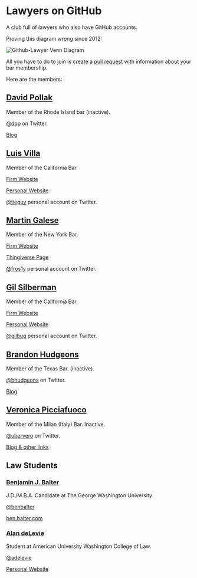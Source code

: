# Lawyers on GitHub

A club full of lawyers who also have GitHub accounts. 

Proving this diagram wrong since 2012:

![Github-Lawyer Venn Diagram](http://philarcher.org/diary/2012/policygit/venn1.png)

All you have to do to join is create a [pull request](https://github.com/dpp/lawyersongithub) with
information about your bar membership.

Here are the members:

## [David Pollak](https://github.com/dpp)

Member of the Rhode Island bar (inactive).

[@dpp](https://twitter.com/dpp) on Twitter.

[Blog](http://blog.goodstuff.im)

## [Luis Villa](https://github.com/tieguy)

Member of the California Bar.

[Firm Website](http://gtlaw.com/People/VillaLuis)

[Personal Website](http://tieguy.org)

[@tieguy](http://twitter.com/tieguy) personal account on Twitter.

## [Martin Galese](https://github.com/fros1y)

Member of the New York Bar.

[Firm Website](http://www.kirkland.com/sitecontent.cfm?contentID=220&itemID=9624)

[Thingiverse Page](http://www.thingiverse.com/fros1y)

[@fros1y](http://twitter.com/fros1y) personal account on Twitter.

## [Gil Silberman](https://github.com/gilbug)

Member of the California Bar.

[Firm Website](http://wwww.equityllp.com)

[Personal Website](http://wwww.gilsilberman.com)

[@gilbug](http://twitter.com/gilbug) personal account on Twitter.

## [Brandon Hudgeons](https://github.com/bhudgeons)

Member of the Texas Bar. (inactive).

[@bhudgeons](https://twitter.com/bhudgeons) on Twitter.

[Blog](https://bhudgeons.telegr.am/)

## [Veronica Picciafuoco](https://github.com/ubervero)

Member of the Milan (Italy) Bar. Inactive.

[@ubervero](https://twitter.com/ubervero) on Twitter.

[Blog & other links](http://vrnc.info/)

## Law Students

### [Benjamin J. Balter](https://github.com/benbalter/)

J.D./M.B.A. Candidate at The George Washington University

[@benbalter](http://twitter.com/benbalter/)

[ben.balter.com](http://ben.balter/com)

### [Alan deLevie](https://github.com/adelevie)

Student at American University Washington College of Law.

[@adelevie](https://twitter.com/adelevie)

[Personal Website](http://alandelevie.com)

